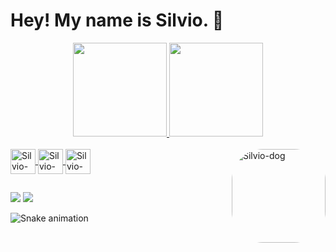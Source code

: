 <h1> Hey! My name is Silvio. 👋 </h1>


<div align="center">
  <a href="https://github.com/silviotecmarques">
  <img height="150em" src="https://github-readme-stats.vercel.app/api?username=silviotecmarques&show_icons=true&theme=dark&include_all_commits=true&count_private=true"/>
  <img height="150em" src="https://github-readme-stats.vercel.app/api/top-langs/?username=silviotecmarques&layout=compact&langs_count=7&theme=dark"/>
</div>
  
  <div style="display: inline_block"><br>
  <img align="center" alt="Silvio-Java" height="40" width="40" src="https://cdn.jsdelivr.net/gh/devicons/devicon/icons/java/java-original.svg">
  <img align="center" alt="Silvio-Git" height="40" width="40" src="https://cdn.jsdelivr.net/gh/devicons/devicon/icons/git/git-original.svg">
  <img align="center" alt="Silvio-Spring" height="40" width="40" src="https://cdn.jsdelivr.net/gh/devicons/devicon/icons/spring/spring-original.svg"> 
  <img align="right" alt="Silvio-dog" height="150" style="border-radius:50px;" src="https://media1.giphy.com/media/3o6ggbCzAotIx43ey4/giphy.gif?cid=ecf05e4781hybi67seiqv69vbw4kg01ba302zfz9k52j142e&rid=giphy.gif&ct=g">   
  </div>
  
  ##
  
  <div> 
  <a href = "mailto:silviotec.marques@gmail.com"><img src="https://img.shields.io/badge/-Gmail-%23333?style=for-the-badge&logo=gmail&logoColor=red" target="_blank"></a>
  <a href="https://www.linkedin.com/in/silviotecmarques/" target="_blank"><img src="https://img.shields.io/badge/-LinkedIn-%230077B5?style=for-the-badge&logo=linkedin&logoColor=white" target="_blank"></a> 
 
 ![Snake animation](https://github.com/silviotecmarques/silviotecmarques/blob/output/github-contribution-grid-snake.svg)
 
</div>
  


